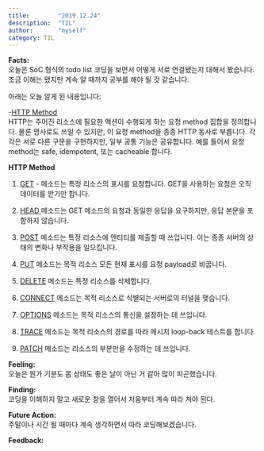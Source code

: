 ```yaml
---
title:        "2019.12.24"
description:  "TIL"
author:       "myself"
category: TIL
---
```

<strong>Facts:</strong><br>
오늘은 SoC 형식의 todo list 코딩을 보면서 어떻게 서로 연결됐는지 대해서 봤습니다. 조금 이해는 됐지만 계속 알 때까지 공부를 해야 될 것 같습니다. <br>

아래는 오늘 알게 된 내용입니다: <br>

-[HTTP Method](https://developer.mozilla.org/ko/docs/Web/HTTP/Methods)<br>
HTTP는 주어진 리소스에 필요한 액션이 수행되게 하는 요청 method 집합을 정의합니다. 물론 명사로도 쓰일 수 있지만, 이 요청 method을 종종 HTTP 동사로 부릅니다. 각각은 서로 다른 구문을 구현하지만, 일부 공통 기능은 공유합니다. 예를 들어서 요청 method는 safe, idempotent, 또는 cacheable 합니다. <br>

<strong>HTTP Method</strong><br>

1. <ins>GET</ins> - 메소드는 특정 리소스의 표시를 요청합니다. GET을 사용하는 요청은 오직 데이터를 받기만 합니다. <br>

2. <ins>HEAD </ins> 메소드는 GET 메소드의 요청과 동일한 응답을 요구하지만, 응답 본문을 포함하지 않습니다.<br>

3. <ins>POST</ins> 메소드는 특정 리소스에 엔티티를 제출할 때 쓰입니다. 이는 종종 서버의 상태의 변화나 부작용을 일으킵니다. <br> 

4. <ins>PUT</ins> 메소드는 목적 리소스 모든 현재 표시를 요청 payload로 바꿉니다. <br>

5. <ins>DELETE</ins> 메소드는 특정 리소스를 삭제합니다.<br>

6. <ins>CONNECT</ins> 메소드는 목적 리소스로 식별되는 서버로의 터널을 맺습니다. <br>

7. <ins>OPTIONS</ins> 메소드는 목적 리소스의 통신을 설정하는 데 쓰입니다. <br>

8. <ins>TRACE</ins> 메소드는 목적 리소스의 경로를 따라 메시지 loop-back 테스트를 합니다. <br>

9. <ins>PATCH</ins> 메소드는 리소스의 부분만을 수정하는 데 쓰입니다. <br>

<strong>Feeling:</strong><br>
오늘은 뭔가 기분도 몸 상태도 좋은 날이 아닌 거 같아 많이 피곤했습니다. 

<strong>Finding:</strong><br>
코딩을 이해하지 말고 새로운 창을 열어서 처음부터 계속 따라 쳐야 된다. 

<strong>Future Action:</strong><br>
주말이나 시간 될 때마다 계속 생각하면서 따라 코딩해보겠습니다.


<strong>Feedback:</strong><br>
